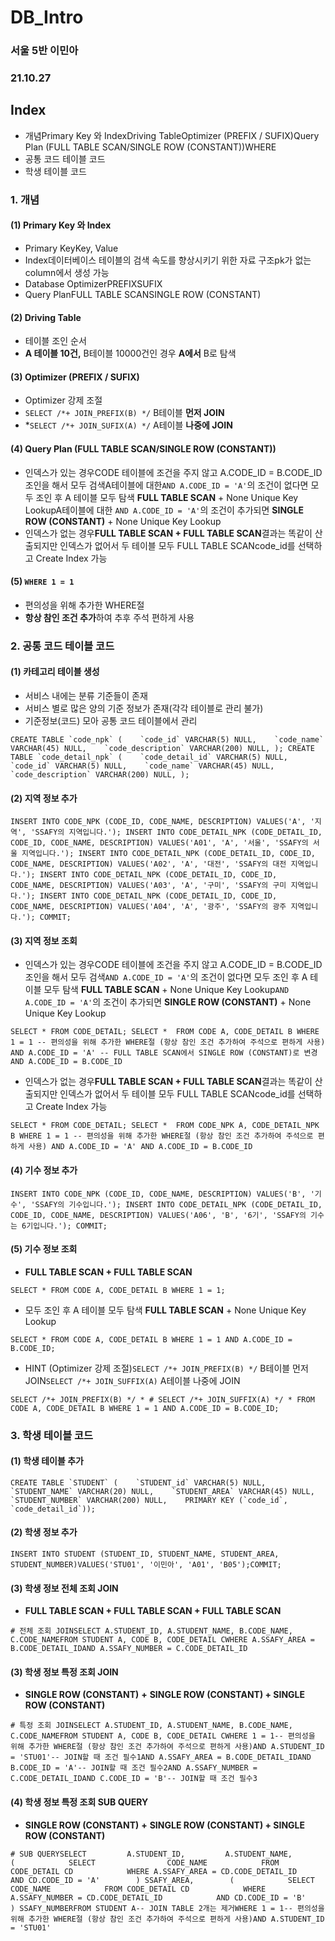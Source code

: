 # DB_Intro

### 서울 5반 이민아

### 21.10.27

## Index

- 개념Primary Key 와 IndexDriving TableOptimizer (PREFIX / SUFIX)Query Plan (FULL TABLE SCAN/SINGLE ROW (CONSTANT))WHERE
- 공통 코드 테이블 코드
- 학생 테이블 코드

### 1. 개념

#### (1) Primary Key 와 Index

- Primary KeyKey, Value
- Index데이터베이스 테이블의 검색 속도를 향상시키기 위한 자료 구조pk가 없는 column에서 생성 가능
- Database OptimizerPREFIXSUFIX
- Query PlanFULL TABLE SCANSINGLE ROW (CONSTANT)

#### (2) Driving Table

- 테이블 조인 순서
- **A 테이블 10건,** B테이블 10000건인 경우 **A에서** B로 탐색

#### (3) Optimizer (PREFIX / SUFIX)

- Optimizer 강제 조절
- `SELECT /*+ JOIN_PREFIX(B) */` B테이블 **먼저 JOIN**
- *`SELECT /*+ JOIN_SUFIX(A) */` A테이블 **나중에 JOIN**

#### (4) Query Plan (FULL TABLE SCAN/SINGLE ROW (CONSTANT))

- 인덱스가 있는 경우CODE 테이블에 조건을 주지 않고 A.CODE_ID = B.CODE_ID 조인을 해서 모두 검색A테이블에 대한`AND A.CODE_ID = 'A'`의 조건이 없다면 모두 조인 후 A 테이블 모두 탐색 **FULL TABLE SCAN** + None Unique Key LookupA테이블에 대한 `AND A.CODE_ID = 'A'`의 조건이 추가되면 **SINGLE ROW (CONSTANT)** + None Unique Key Lookup
- 인덱스가 없는 경우**FULL TABLE SCAN + FULL TABLE SCAN**결과는 똑같이 산출되지만 인덱스가 없어서 두 테이블 모두 FULL TABLE SCANcode_id를 선택하고 Create Index 가능

#### (5) `WHERE 1 = 1`

- 편의성을 위해 추가한 WHERE절
- **항상 참인 조건 추가**하여 추후 주석 편하게 사용

### 2. 공통 코드 테이블 코드

#### (1) 카테고리 테이블 생성

- 서비스 내에는 분류 기준들이 존재
- 서비스 별로 많은 양의 기준 정보가 존재(각각 테이블로 관리 불가)
- 기준정보(코드) 모아 공통 코드 테이블에서 관리

```
CREATE TABLE `code_npk` (    `code_id` VARCHAR(5) NULL,    `code_name` VARCHAR(45) NULL,    `code_description` VARCHAR(200) NULL, ); CREATE TABLE `code_detail_npk` (    `code_detail_id` VARCHAR(5) NULL,    `code_id` VARCHAR(5) NULL,    `code_name` VARCHAR(45) NULL,    `code_description` VARCHAR(200) NULL, );
```

#### (2) 지역 정보 추가

```
INSERT INTO CODE_NPK (CODE_ID, CODE_NAME, DESCRIPTION) VALUES('A', '지역', 'SSAFY의 지역입니다.'); INSERT INTO CODE_DETAIL_NPK (CODE_DETAIL_ID, CODE_ID, CODE_NAME, DESCRIPTION) VALUES('A01', 'A', '서울', 'SSAFY의 서울 지역입니다.'); INSERT INTO CODE_DETAIL_NPK (CODE_DETAIL_ID, CODE_ID, CODE_NAME, DESCRIPTION) VALUES('A02', 'A', '대전', 'SSAFY의 대전 지역입니다.'); INSERT INTO CODE_DETAIL_NPK (CODE_DETAIL_ID, CODE_ID, CODE_NAME, DESCRIPTION) VALUES('A03', 'A', '구미', 'SSAFY의 구미 지역입니다.'); INSERT INTO CODE_DETAIL_NPK (CODE_DETAIL_ID, CODE_ID, CODE_NAME, DESCRIPTION) VALUES('A04', 'A', '광주', 'SSAFY의 광주 지역입니다.'); COMMIT;
```

#### (3) 지역 정보 조회

- 인덱스가 있는 경우CODE 테이블에 조건을 주지 않고 A.CODE_ID = B.CODE_ID 조인을 해서 모두 검색`AND A.CODE_ID = 'A'`의 조건이 없다면 모두 조인 후 A 테이블 모두 탐색 **FULL TABLE SCAN** + None Unique Key Lookup`AND A.CODE_ID = 'A'`의 조건이 추가되면 **SINGLE ROW (CONSTANT)** + None Unique Key Lookup

```
SELECT * FROM CODE_DETAIL; SELECT *  FROM CODE A, CODE_DETAIL B WHERE 1 = 1 -- 편의성을 위해 추가한 WHERE절 (항상 참인 조건 추가하여 주석으로 편하게 사용) AND A.CODE_ID = 'A' -- FULL TABLE SCAN에서 SINGLE ROW (CONSTANT)로 변경 AND A.CODE_ID = B.CODE_ID
```

- 인덱스가 없는 경우**FULL TABLE SCAN + FULL TABLE SCAN**결과는 똑같이 산출되지만 인덱스가 없어서 두 테이블 모두 FULL TABLE SCANcode_id를 선택하고 Create Index 가능

```
SELECT * FROM CODE_DETAIL; SELECT *  FROM CODE_NPK A, CODE_DETAIL_NPK B WHERE 1 = 1 -- 편의성을 위해 추가한 WHERE절 (항상 참인 조건 추가하여 주석으로 편하게 사용) AND A.CODE_ID = 'A' AND A.CODE_ID = B.CODE_ID
```

#### (4) 기수 정보 추가

```
INSERT INTO CODE_NPK (CODE_ID, CODE_NAME, DESCRIPTION) VALUES('B', '기수', 'SSAFY의 기수입니다.'); INSERT INTO CODE_DETAIL_NPK (CODE_DETAIL_ID, CODE_ID, CODE_NAME, DESCRIPTION) VALUES('A06', 'B', '6기', 'SSAFY의 기수는 6기입니다.'); COMMIT;
```

#### (5) 기수 정보 조회

- **FULL TABLE SCAN + FULL TABLE SCAN**

```
SELECT * FROM CODE A, CODE_DETAIL B WHERE 1 = 1;
```

- 모두 조인 후 A 테이블 모두 탐색 **FULL TABLE SCAN** + None Unique Key Lookup

```
SELECT * FROM CODE A, CODE_DETAIL B WHERE 1 = 1 AND A.CODE_ID = B.CODE_ID;
```

- HINT (Optimizer 강제 조절)`SELECT /*+ JOIN_PREFIX(B) */` B테이블 먼저 JOIN`SELECT /*+ JOIN_SUFFIX(A)` A테이블 나중에 JOIN

```
SELECT /*+ JOIN_PREFIX(B) */ * # SELECT /*+ JOIN_SUFFIX(A) */ * FROM CODE A, CODE_DETAIL B WHERE 1 = 1 AND A.CODE_ID = B.CODE_ID;
```

### 3. 학생 테이블 코드

#### (1) 학생 테이블 추가

```
CREATE TABLE `STUDENT` (    `STUDENT_id` VARCHAR(5) NULL,    `STUDENT_NAME` VARCHAR(20) NULL,    `STUDENT_AREA` VARCHAR(45) NULL,    `STUDENT_NUMBER` VARCHAR(200) NULL,    PRIMARY KEY (`code_id`, `code_detail_id`));
```

#### (2) 학생 정보 추가

```
INSERT INTO STUDENT (STUDENT_ID, STUDENT_NAME, STUDENT_AREA, STUDENT_NUMBER)VALUES('STU01', '이민아', 'A01', 'B05');COMMIT;
```

#### (3) 학생 정보 전체 조회 JOIN

- **FULL TABLE SCAN + FULL TABLE SCAN + FULL TABLE SCAN**

```
# 전체 조회 JOINSELECT A.STUDENT_ID, A.STUDENT_NAME, B.CODE_NAME, C.CODE_NAMEFROM STUDENT A, CODE B, CODE_DETAIL CWHERE A.SSAFY_AREA = B.CODE_DETAIL_IDAND A.SSAFY_NUMBER = C.CODE_DETAIL_ID
```

#### (3) 학생 정보 특정 조회 JOIN

- **SINGLE ROW (CONSTANT)** **+** **SINGLE ROW (CONSTANT) + SINGLE ROW (CONSTANT)**

```
# 특정 조회 JOINSELECT A.STUDENT_ID, A.STUDENT_NAME, B.CODE_NAME, C.CODE_NAMEFROM STUDENT A, CODE B, CODE_DETAIL CWHERE 1 = 1-- 편의성을 위해 추가한 WHERE절 (항상 참인 조건 추가하여 주석으로 편하게 사용)AND A.STUDENT_ID = 'STU01'-- JOIN할 때 조건 필수1AND A.SSAFY_AREA = B.CODE_DETAIL_IDAND B.CODE_ID = 'A'-- JOIN할 때 조건 필수2AND A.SSAFY_NUMBER = C.CODE_DETAIL_IDAND C.CODE_ID = 'B'-- JOIN할 때 조건 필수3
```

#### (4) 학생 정보 특정 조회 SUB QUERY

- **SINGLE ROW (CONSTANT)** **+** **SINGLE ROW (CONSTANT) + SINGLE ROW (CONSTANT)**

```
# SUB QUERYSELECT         A.STUDENT_ID,         A.STUDENT_NAME,        (            SELECT                CODE_NAME            FROM CODE_DETAIL CD            WHERE A.SSAFY_AREA = CD.CODE_DETAIL_ID            AND CD.CODE_ID = 'A'        ) SSAFY_AREA,        (            SELECT                CODE_NAME            FROM CODE_DETAIL CD            WHERE A.SSAFY_NUMBER = CD.CODE_DETAIL_ID            AND CD.CODE_ID = 'B'        ) SSAFY_NUMBERFROM STUDENT A-- JOIN TABLE 2개는 제거WHERE 1 = 1-- 편의성을 위해 추가한 WHERE절 (항상 참인 조건 추가하여 주석으로 편하게 사용)AND A.STUDENT_ID = 'STU01'
```